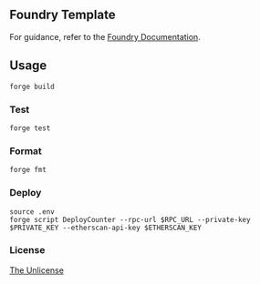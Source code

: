 ## Foundry Template

For guidance, refer to the [Foundry Documentation](https://book.getfoundry.sh/).

## Usage

```shell
forge build
```

### Test

```shell
forge test
```

### Format

```shell
forge fmt
```

### Deploy

```shell
source .env
forge script DeployCounter --rpc-url $RPC_URL --private-key $PRIVATE_KEY --etherscan-api-key $ETHERSCAN_KEY
```

### License

[The Unlicense](./LICENSE)